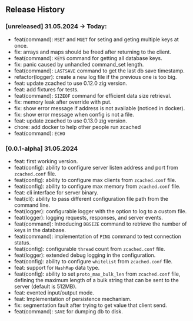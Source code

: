 ## Release History

### [unreleased] 31.05.2024 -> Today:
- feat(command): `MSET` and `MGET` for seting and geting multiple keys at once.
- fix: arrays and maps should be freed after returning to the client.
- feat(command): `KEYS` command for getting all database keys.
- fix: panic caused by unhandled command_set length.
- feat(command): `LASTSAVE` command to get the last db save timestamp.
- refactor(logger): create a new log file if the previous one is too big.
- feat: update zcached to use 0.12.0 zig version.
- feat: add fixtures for tests.
- feat(command): `SIZEOF` command for efficient data size retrieval.
- fix: memory leak after override with put.
- fix: show error message if address is not available (noticed in docker).
- fix: show error message when config is not a file.
- feat: update zcached to use 0.13.0 zig version.
- chore: add docker to help other people run zcached
- feat(command): `ECHO`

### [0.0.1-alpha] 31.05.2024
- feat: first working version.
- feat(config): ability to configure server listen address and port from `zcached.conf` file.
- feat(config): ability to configure max clients from `zcached.conf` file.
- feat(config): ability to configure max memory from `zcached.conf` file.
- feat: cli interface for server binary.
- feat(cli): ability to pass different configuration file path from the command line.
- feat(logger): configurable logger with the option to log to a custom file.
- feat(logger): logging requests, responses, and server events.
- feat(command): Introducing `DBSIZE` command to retrieve the number of keys in the database.
- feat(command): implementation of `PING` command to test connection status.
- feat(config): configurable `thread` count from `zcached.conf` file.
- feat(logger): extended debug logging in the configuration.
- feat(config): ability to configure `whitelist` from `zcached.conf` file.
- feat: support for `HashMap` data type.
- feat(config): ability to set `proto_max_bulk_len` from `zcached.conf` file, defining the maximum length of a bulk string that can be sent to the server (default is 512MB).
- feat: evented input/output mode.
- feat: Implementation of persistence mechanism.
- fix: segmentation fault after trying to get value that client send.
- feat(command): `SAVE` for dumping db to disk.
